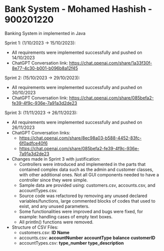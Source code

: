 # Bank System - Mohamed Hashish - 900201220
Banking System in implemented in Java

Sprint 1: (1/10/2023 -> 15/10/2023):
- All requirements were implemented successfully and pushed on 14/10/2023
- ChatGPT Conversation link: https://chat.openai.com/share/1a33f30f-8e77-4c30-b001-b096b8a12f45

Sprint 2: (15/10/2023 -> 29/10/2023):
- All requirements were implemented successfully and pushed on 30/10/2023
- ChatGPT Conversation link: https://chat.openai.com/share/085befa2-fe39-4f9c-936e-7a91a3d2de23

Sprint 3: (11/11/2023 -> 26/11/2023):
- All requirements were implemented successfully and pushed on 26/11/2023
- ChatGPT Conversation links:
  * https://chat.openai.com/share/8ec98a03-b588-4452-83fc-6f0adfce40f6
  * https://chat.openai.com/share/085befa2-fe39-4f9c-936e-7a91a3d2de23
- Changes made in Sprint 3 with justification:
  * Controllers were introduced and implemented in the parts that contained complex data such as the admin and customer classes, with other additional ones. Not all GUI components needed to have a controller since they were simple.
  * Sample data are provided using: customers.csv, accounts.csv, and accountTypes.csv.
  * Source code was refactored by removing any unused declared variables/functions, large commented blocks of codes that used to exist, and any unused parameters.
  * Some functionalities were improved and bugs were fixed, for example: handling cases of empty text boxes.
  * All println() functions were removed.
- Structure of CSV Files:
  * customers.csv: **ID**  **Name**
  * accounts.csv: **accountNumber**  **accountType**  **balance**  **customerID**
  * accountTypes.csv: **type_number**  **type_description**
